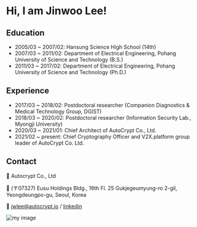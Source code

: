 # Hi, I am Jinwoo Lee!

## Education
- 2005/03 ~ 2007/02: Hansung Science High School (14th)
- 2007/03 ~ 2011/02: Department of Electrical Engineering, Pohang University of Science and Technology (B.S.)
- 2011/03 ~ 2017/02: Department of Electrical Engineering, Pohang University of Science and Technology (Ph.D.)

## Experience
- 2017/03 ~ 2018/02: Postdoctoral researcher (Companion Diagnostics & Medical Technology Group, DGIST)
- 2018/03 ~ 2020/02: Postdoctoral researcher (Information Security Lab., Myongji University)
- 2020/03 ~ 2021/01: Chief Architect of AutoCrypt Co., Ltd.
- 2021/02 ~ present: Chief Cryptography Officer and V2X.platform group leader of AutoCrypt Co. Ltd.

## Contact

🏢 Autocrypt Co., Ltd

📍 (〒07327) Eusu Holdings Bldg., 16th Fl. 25 Gukjegeumyung-ro 2-gil, Yeongdeungpo-gu, Seoul, Korea

📧 jwlee@autocrypt.io / [linkedin](https://www.linkedin.com/in/jinwoo-lee-ph-d-795905157)


![my image](/image/jwlee.jpg)

